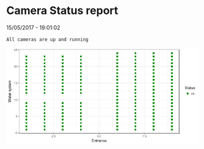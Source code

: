 Camera Status report
================
15/05/2017 - 19:01:02

    All cameras are up and running

![](camreport_files/figure-markdown_github/unnamed-chunk-2-1.png)
